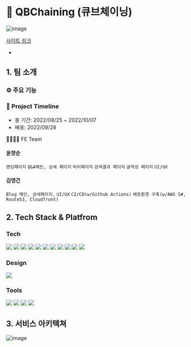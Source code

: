 # 🎉 QBChaining (큐브체이닝)
![image](https://user-images.githubusercontent.com/92949174/193185370-5f76fd74-9dc0-479e-a99c-e86f8a9ec53f.png)


[사이트 링크](http://qb-chaning.s3-website.ap-northeast-2.amazonaws.com)

-

## 1. 팀 소개

### ⚙ 주요 기능

 ### 📆 Project Timeline
* 총 기간: 2022/08/25 ~ 2022/10/07
* 배포: 2022/09/28


👨‍💻👩‍💻 FE Team

#### 윤창순

```랜딩페이지``` ```Q&A메인, 상세 페이지``` ```마이페이지```
```검색결과 페이지``` ```글작성 페이지``` ```UI/UX``` 

#### 김영건

```Blog 메인, 상세페이지,``` ```UI/UX```
```CI/CD(w/Github Actions)``` ```배포환경 구축(w/AWS S#, Route53, Cloudfront)```
  
## 2. Tech Stack & Platfrom

### Tech

<div align=left> 
    <img src="https://img.shields.io/badge/react-61DAFB?style=for-the-badge&logo=react&logoColor=black"> 
    <img src="https://img.shields.io/badge/redux-764ABC?style=for-the-badge&logo=redux&logoColor=white"> 
  <img src="https://img.shields.io/badge/html5-E34F26?style=for-the-badge&logo=html5&logoColor=white"> 
  <img src="https://img.shields.io/badge/css-1572B6?style=for-the-badge&logo=css3&logoColor=white"> 
  <img src="https://img.shields.io/badge/javascript-F7DF1E?style=for-the-badge&logo=javascript&logoColor=black"> 
  <img src="https://img.shields.io/badge/firebase-FFCA28?style=for-the-badge&logo=firebase&logoColor=white">
  <img src="https://img.shields.io/badge/styled-components-DB7093?style=for-the-badge&logo=styled-components&logoColor=white">
    <img src="https://img.shields.io/badge/amazonaws-232F3E?style=for-the-badge&logo=amazonaws&logoColor=white"> 
  <img src="https://img.shields.io/badge/amazons3-569A31?style=for-the-badge&logo=amazons3&logoColor=white"> 
  <img src="https://img.shields.io/badge/github-181717?style=for-the-badge&logo=github&logoColor=white">
  <img src="https://img.shields.io/badge/git-F05032?style=for-the-badge&logo=git&logoColor=white">
</div>

### Design

<div align=left> 
  <img src="https://img.shields.io/badge/figma-F24E1E?style=for-the-badge&logo=figma&logoColor=white">
</div>

### Tools

<div align=left> 
  <img src="https://img.shields.io/badge/visualstudiocode-007ACC?style=for-the-badge&logo=visualstudiocode&logoColor=white">
  <img src="https://img.shields.io/badge/slack-4A154B?style=for-the-badge&logo=slack&logoColor=white">
  <img src="https://img.shields.io/badge/git-F05032?style=for-the-badge&logo=git&logoColor=white">
  <img src="https://img.shields.io/badge/github-181717?style=for-the-badge&logo=github&logoColor=white">
</div>

## 3. 서비스 아키텍쳐
![image](https://user-images.githubusercontent.com/92949174/190838795-f642f2b5-3670-499a-b8d8-577e57c013f6.png)

